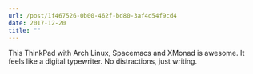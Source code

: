 ```yaml
---
url: /post/1f467526-0b00-462f-bd80-3af4d54f9cd4
date: 2017-12-20
title: ""
---
```


This ThinkPad with Arch Linux, Spacemacs and XMonad is awesome. It feels like a digital typewriter. No distractions, just writing.